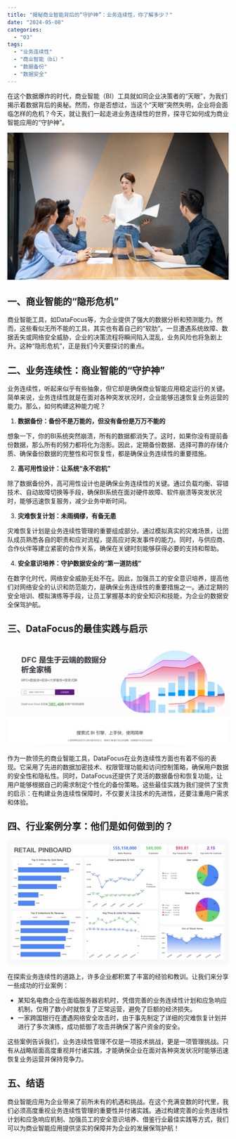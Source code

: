 ```yaml
---
title: "揭秘商业智能背后的“守护神”：业务连续性，你了解多少？"
date: "2024-05-08"
categories: 
  - "03"
tags: 
  - "业务连续性"
  - "商业智能（bi）"
  - "数据备份"
  - "数据安全"
---
```


在这个数据爆炸的时代，商业智能（BI）工具就如同企业决策者的“天眼”，为我们揭示着数据背后的奥秘。然而，你是否想过，当这个“天眼”突然失明，企业将会面临怎样的危机？今天，就让我们一起走进业务连续性的世界，探寻它如何成为商业智能应用的“守护神”。

![](images/1655177478-image-png.png)

## **一、商业智能的“隐形危机”**

商业智能工具，如DataFocus等，为企业提供了强大的数据分析和预测能力。然而，这些看似无所不能的工具，其实也有着自己的“软肋”。一旦遭遇系统故障、数据丢失或网络安全威胁，企业的决策流程将瞬间陷入混乱，业务风险也将急剧上升。这种“隐形危机”，正是我们今天要探讨的重点。

## **二、业务连续性：商业智能的“守护神”**

业务连续性，听起来似乎有些抽象，但它却是确保商业智能应用稳定运行的关键。简单来说，业务连续性就是在面对各种突发状况时，企业能够迅速恢复业务运营的能力。那么，如何构建这种能力呢？

1. **数据备份：备份不是万能的，但没有备份是万万不能的**

想象一下，你的BI系统突然崩溃，所有的数据都消失了。这时，如果你没有提前备份数据，那么所有的努力都将化为泡影。因此，定期备份数据、选择可靠的存储介质、确保备份数据的完整性和可恢复性，都是确保业务连续性的重要措施。

2. **高可用性设计：让系统“永不宕机”**

除了数据备份外，高可用性设计也是确保业务连续性的关键。通过负载均衡、容错技术、自动故障切换等手段，确保BI系统在面对硬件故障、软件崩溃等突发状况时，能够迅速恢复服务，减少业务中断时间。

3. **灾难恢复计划：未雨绸缪，有备无患**

灾难恢复计划是业务连续性管理的重要组成部分。通过模拟真实的灾难场景，让团队成员熟悉各自的职责和应对流程，提高应对突发事件的能力。同时，与供应商、合作伙伴等建立紧密的合作关系，确保在关键时刻能够获得必要的支持和帮助。

4. **安全意识培养：守护数据安全的“第一道防线”**

在数字化时代，网络安全威胁无处不在。因此，加强员工的安全意识培养，提高他们对网络安全的认识和防范能力，是确保业务连续性的重要措施之一。通过定期的安全培训、模拟演练等手段，让员工掌握基本的安全知识和技能，为企业的数据安全保驾护航。

## **三、DataFocus的最佳实践与启示**

![](images/1686616238-%E5%BE%AE%E4%BF%A1%E6%88%AA%E5%9B%BE_20230512142316.png)

作为一款领先的商业智能工具，DataFocus在业务连续性方面也有着不俗的表现。它采用了先进的数据加密技术、权限管理功能和访问控制策略，确保用户数据的安全性和隐私性。同时，DataFocus还提供了灵活的数据备份和恢复功能，让用户能够根据自己的需求制定个性化的备份策略。这些最佳实践为我们提供了宝贵的启示：在构建业务连续性保障时，不仅要关注技术的先进性，还要注重用户需求和体验。

## **四、行业案例分享：他们是如何做到的？**

![](images/1693792277-%E9%9B%B6%E5%94%AE.png)

在探索业务连续性的道路上，许多企业都积累了丰富的经验和教训。让我们来分享一些成功的行业案例：

- 某知名电商企业在面临服务器宕机时，凭借完善的业务连续性计划和应急响应机制，仅用了数小时就恢复了正常运营，避免了巨额的经济损失。
- 一家跨国银行在遭遇网络安全攻击时，由于事先制定了详细的灾难恢复计划并进行了多次演练，成功抵御了攻击并确保了客户资金的安全。

这些案例告诉我们，业务连续性管理不仅是一项技术挑战，更是一项管理挑战。只有从战略层面高度重视并付诸实践，才能确保企业在面对各种突发状况时能够迅速恢复业务运营并保持竞争力。

## **五、结语**

商业智能应用为企业带来了前所未有的机遇和挑战。在这个充满变数的时代里，我们必须高度重视业务连续性管理的重要性并付诸实践。通过构建完善的业务连续性计划和应急响应机制、加强员工的安全意识培养、借鉴行业最佳实践等方式，我们可以为商业智能应用提供坚实的保障并为企业的发展保驾护航！
